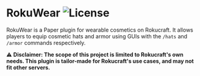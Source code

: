 # RokuWear ![License](https://img.shields.io/github/license/Rokucraft/RokuWear)
RokuWear is a Paper plugin for wearable cosmetics on Rokucraft. 
It allows players to equip cosmetic hats and armor using GUIs with the `/hats` and `/armor` commands respectively.

⚠️ **Disclaimer: The scope of this project is limited to Rokucraft's own needs. This plugin is tailor-made for Rokucraft's use cases, and may not fit other servers.**
